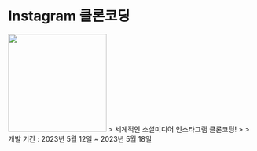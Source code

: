 # Instagram 클론코딩
<!-- ![image](https://github.com/yoobeommo/cloneInstagram/assets/105355963/c7585792-7a70-4617-81e7-205f272fb5d6) -->
<img src="https://github.com/yoobeommo/cloneInstagram/assets/105355963/c7585792-7a70-4617-81e7-205f272fb5d6"  width="200" height="200"/>
>   세계적인 소셜미디어 인스타그램 클론코딩!  
>
>   개발 기간 : 2023년 5월 12일 ~ 2023년 5월 18일




